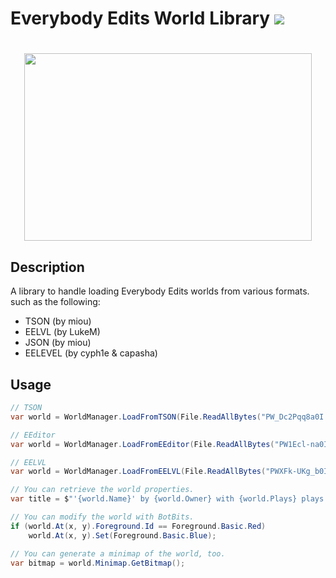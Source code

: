 <h1> Everybody Edits World Library <img src="https://img.shields.io/nuget/v/EEWorlds.svg?style=flat-square&label=nuget+(EEWorlds)"/> <h1>

<p align="center">
  <img width="460" height="300" src="https://i.imgur.com/SSU2oxl.png">
</p>

## Description
A library to handle loading Everybody Edits worlds from various formats. such as the following:
- TSON    (by miou)
- EELVL   (by LukeM)
- JSON    (by miou)
- EELEVEL (by cyph1e & capasha)

## Usage
```csharp
// TSON
var world = WorldManager.LoadFromTSON(File.ReadAllBytes("PW_Dc2Pqq8a0I.tson"));

// EEditor
var world = WorldManager.LoadFromEEditor(File.ReadAllBytes("PW1Ecl-na0I.eelevel"), EELevelVersion.V6);

// EELVL
var world = WorldManager.LoadFromEELVL(File.ReadAllBytes("PWXFk-UKg_b0I.eelvl"));

// You can retrieve the world properties.
var title = $"'{world.Name}' by {world.Owner} with {world.Plays} plays.";

// You can modify the world with BotBits.
if (world.At(x, y).Foreground.Id == Foreground.Basic.Red)
    world.At(x, y).Set(Foreground.Basic.Blue);

// You can generate a minimap of the world, too.
var bitmap = world.Minimap.GetBitmap();
```

